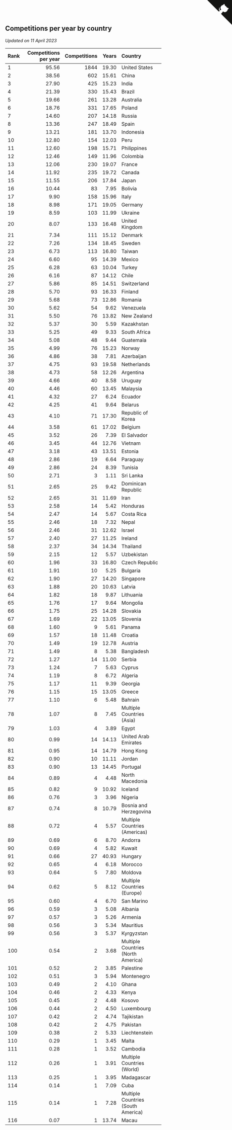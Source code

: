 ## Competitions per year by country

*Updated on 11 April 2023*

| Rank | Competitions per year | Competitions | Years | Country |
| :--- | ---: | ---: | ---: | :--- |
| 1 | 95.56 | 1844 | 19.30 | United States |
| 2 | 38.56 | 602 | 15.61 | China |
| 3 | 27.90 | 425 | 15.23 | India |
| 4 | 21.39 | 330 | 15.43 | Brazil |
| 5 | 19.66 | 261 | 13.28 | Australia |
| 6 | 18.76 | 331 | 17.65 | Poland |
| 7 | 14.60 | 207 | 14.18 | Russia |
| 8 | 13.36 | 247 | 18.49 | Spain |
| 9 | 13.21 | 181 | 13.70 | Indonesia |
| 10 | 12.80 | 154 | 12.03 | Peru |
| 11 | 12.60 | 198 | 15.71 | Philippines |
| 12 | 12.46 | 149 | 11.96 | Colombia |
| 13 | 12.06 | 230 | 19.07 | France |
| 14 | 11.92 | 235 | 19.72 | Canada |
| 15 | 11.55 | 206 | 17.84 | Japan |
| 16 | 10.44 | 83 | 7.95 | Bolivia |
| 17 | 9.90 | 158 | 15.96 | Italy |
| 18 | 8.98 | 171 | 19.05 | Germany |
| 19 | 8.59 | 103 | 11.99 | Ukraine |
| 20 | 8.07 | 133 | 16.48 | United Kingdom |
| 21 | 7.34 | 111 | 15.12 | Denmark |
| 22 | 7.26 | 134 | 18.45 | Sweden |
| 23 | 6.73 | 113 | 16.80 | Taiwan |
| 24 | 6.60 | 95 | 14.39 | Mexico |
| 25 | 6.28 | 63 | 10.04 | Turkey |
| 26 | 6.16 | 87 | 14.12 | Chile |
| 27 | 5.86 | 85 | 14.51 | Switzerland |
| 28 | 5.70 | 93 | 16.33 | Finland |
| 29 | 5.68 | 73 | 12.86 | Romania |
| 30 | 5.62 | 54 | 9.62 | Venezuela |
| 31 | 5.50 | 76 | 13.82 | New Zealand |
| 32 | 5.37 | 30 | 5.59 | Kazakhstan |
| 33 | 5.25 | 49 | 9.33 | South Africa |
| 34 | 5.08 | 48 | 9.44 | Guatemala |
| 35 | 4.99 | 76 | 15.23 | Norway |
| 36 | 4.86 | 38 | 7.81 | Azerbaijan |
| 37 | 4.75 | 93 | 19.58 | Netherlands |
| 38 | 4.73 | 58 | 12.26 | Argentina |
| 39 | 4.66 | 40 | 8.58 | Uruguay |
| 40 | 4.46 | 60 | 13.45 | Malaysia |
| 41 | 4.32 | 27 | 6.24 | Ecuador |
| 42 | 4.25 | 41 | 9.64 | Belarus |
| 43 | 4.10 | 71 | 17.30 | Republic of Korea |
| 44 | 3.58 | 61 | 17.02 | Belgium |
| 45 | 3.52 | 26 | 7.39 | El Salvador |
| 46 | 3.45 | 44 | 12.76 | Vietnam |
| 47 | 3.18 | 43 | 13.51 | Estonia |
| 48 | 2.86 | 19 | 6.64 | Paraguay |
| 49 | 2.86 | 24 | 8.39 | Tunisia |
| 50 | 2.71 | 3 | 1.11 | Sri Lanka |
| 51 | 2.65 | 25 | 9.42 | Dominican Republic |
| 52 | 2.65 | 31 | 11.69 | Iran |
| 53 | 2.58 | 14 | 5.42 | Honduras |
| 54 | 2.47 | 14 | 5.67 | Costa Rica |
| 55 | 2.46 | 18 | 7.32 | Nepal |
| 56 | 2.46 | 31 | 12.62 | Israel |
| 57 | 2.40 | 27 | 11.25 | Ireland |
| 58 | 2.37 | 34 | 14.34 | Thailand |
| 59 | 2.15 | 12 | 5.57 | Uzbekistan |
| 60 | 1.96 | 33 | 16.80 | Czech Republic |
| 61 | 1.91 | 10 | 5.25 | Bulgaria |
| 62 | 1.90 | 27 | 14.20 | Singapore |
| 63 | 1.88 | 20 | 10.63 | Latvia |
| 64 | 1.82 | 18 | 9.87 | Lithuania |
| 65 | 1.76 | 17 | 9.64 | Mongolia |
| 66 | 1.75 | 25 | 14.28 | Slovakia |
| 67 | 1.69 | 22 | 13.05 | Slovenia |
| 68 | 1.60 | 9 | 5.61 | Panama |
| 69 | 1.57 | 18 | 11.48 | Croatia |
| 70 | 1.49 | 19 | 12.78 | Austria |
| 71 | 1.49 | 8 | 5.38 | Bangladesh |
| 72 | 1.27 | 14 | 11.00 | Serbia |
| 73 | 1.24 | 7 | 5.63 | Cyprus |
| 74 | 1.19 | 8 | 6.72 | Algeria |
| 75 | 1.17 | 11 | 9.39 | Georgia |
| 76 | 1.15 | 15 | 13.05 | Greece |
| 77 | 1.10 | 6 | 5.48 | Bahrain |
| 78 | 1.07 | 8 | 7.45 | Multiple Countries (Asia) |
| 79 | 1.03 | 4 | 3.89 | Egypt |
| 80 | 0.99 | 14 | 14.13 | United Arab Emirates |
| 81 | 0.95 | 14 | 14.79 | Hong Kong |
| 82 | 0.90 | 10 | 11.11 | Jordan |
| 83 | 0.90 | 13 | 14.45 | Portugal |
| 84 | 0.89 | 4 | 4.48 | North Macedonia |
| 85 | 0.82 | 9 | 10.92 | Iceland |
| 86 | 0.76 | 3 | 3.96 | Nigeria |
| 87 | 0.74 | 8 | 10.79 | Bosnia and Herzegovina |
| 88 | 0.72 | 4 | 5.57 | Multiple Countries (Americas) |
| 89 | 0.69 | 6 | 8.70 | Andorra |
| 90 | 0.69 | 4 | 5.82 | Kuwait |
| 91 | 0.66 | 27 | 40.93 | Hungary |
| 92 | 0.65 | 4 | 6.18 | Morocco |
| 93 | 0.64 | 5 | 7.80 | Moldova |
| 94 | 0.62 | 5 | 8.12 | Multiple Countries (Europe) |
| 95 | 0.60 | 4 | 6.70 | San Marino |
| 96 | 0.59 | 3 | 5.08 | Albania |
| 97 | 0.57 | 3 | 5.26 | Armenia |
| 98 | 0.56 | 3 | 5.34 | Mauritius |
| 99 | 0.56 | 3 | 5.37 | Kyrgyzstan |
| 100 | 0.54 | 2 | 3.68 | Multiple Countries (North America) |
| 101 | 0.52 | 2 | 3.85 | Palestine |
| 102 | 0.51 | 3 | 5.94 | Montenegro |
| 103 | 0.49 | 2 | 4.10 | Ghana |
| 104 | 0.46 | 2 | 4.33 | Kenya |
| 105 | 0.45 | 2 | 4.48 | Kosovo |
| 106 | 0.44 | 2 | 4.50 | Luxembourg |
| 107 | 0.42 | 2 | 4.74 | Tajikistan |
| 108 | 0.42 | 2 | 4.75 | Pakistan |
| 109 | 0.38 | 2 | 5.33 | Liechtenstein |
| 110 | 0.29 | 1 | 3.45 | Malta |
| 111 | 0.28 | 1 | 3.52 | Cambodia |
| 112 | 0.26 | 1 | 3.91 | Multiple Countries (World) |
| 113 | 0.25 | 1 | 3.95 | Madagascar |
| 114 | 0.14 | 1 | 7.09 | Cuba |
| 115 | 0.14 | 1 | 7.28 | Multiple Countries (South America) |
| 116 | 0.07 | 1 | 13.74 | Macau |


<a href="https://github.com/JustinTimeCuber/wca_statistics" class="github-corner" aria-label="View source on Github"><svg width="80" height="80" viewBox="0 0 250 250" style="fill:#151513; color:#fff; position: absolute; top: 0; border: 0; right: 0;" aria-hidden="true"><path d="M0,0 L115,115 L130,115 L142,142 L250,250 L250,0 Z"></path><path d="M128.3,109.0 C113.8,99.7 119.0,89.6 119.0,89.6 C122.0,82.7 120.5,78.6 120.5,78.6 C119.2,72.0 123.4,76.3 123.4,76.3 C127.3,80.9 125.5,87.3 125.5,87.3 C122.9,97.6 130.6,101.9 134.4,103.2" fill="currentColor" style="transform-origin: 130px 106px;" class="octo-arm"></path><path d="M115.0,115.0 C114.9,115.1 118.7,116.5 119.8,115.4 L133.7,101.6 C136.9,99.2 139.9,98.4 142.2,98.6 C133.8,88.0 127.5,74.4 143.8,58.0 C148.5,53.4 154.0,51.2 159.7,51.0 C160.3,49.4 163.2,43.6 171.4,40.1 C171.4,40.1 176.1,42.5 178.8,56.2 C183.1,58.6 187.2,61.8 190.9,65.4 C194.5,69.0 197.7,73.2 200.1,77.6 C213.8,80.2 216.3,84.9 216.3,84.9 C212.7,93.1 206.9,96.0 205.4,96.6 C205.1,102.4 203.0,107.8 198.3,112.5 C181.9,128.9 168.3,122.5 157.7,114.1 C157.9,116.9 156.7,120.9 152.7,124.9 L141.0,136.5 C139.8,137.7 141.6,141.9 141.8,141.8 Z" fill="currentColor" class="octo-body"></path></svg></a><style>.github-corner:hover .octo-arm{animation:octocat-wave 560ms ease-in-out}@keyframes octocat-wave{0%,100%{transform:rotate(0)}20%,60%{transform:rotate(-25deg)}40%,80%{transform:rotate(10deg)}}@media (max-width:500px){.github-corner:hover .octo-arm{animation:none}.github-corner .octo-arm{animation:octocat-wave 560ms ease-in-out}}</style>
